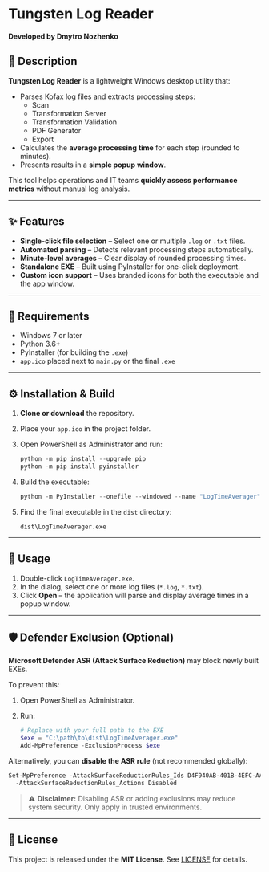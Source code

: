 # Tungsten Log Reader

**Developed by Dmytro Nozhenko**

## 📄 Description

**Tungsten Log Reader** is a lightweight Windows desktop utility that:

- Parses Kofax log files and extracts processing steps:
  - Scan
  - Transformation Server
  - Transformation Validation
  - PDF Generator
  - Export
- Calculates the **average processing time** for each step (rounded to minutes).
- Presents results in a **simple popup window**.

This tool helps operations and IT teams **quickly assess performance metrics** without manual log analysis.

---

## ✨ Features

- **Single-click file selection** – Select one or multiple `.log` or `.txt` files.
- **Automated parsing** – Detects relevant processing steps automatically.
- **Minute-level averages** – Clear display of rounded processing times.
- **Standalone EXE** – Built using PyInstaller for one-click deployment.
- **Custom icon support** – Uses branded icons for both the executable and the app window.

---

## 🧰 Requirements

- Windows 7 or later
- Python 3.6+
- PyInstaller (for building the `.exe`)
- `app.ico` placed next to `main.py` or the final `.exe`

---

## ⚙️ Installation & Build

1. **Clone or download** the repository.
2. Place your `app.ico` in the project folder.
3. Open PowerShell as Administrator and run:

   ```powershell
   python -m pip install --upgrade pip
   python -m pip install pyinstaller
   ```

4. Build the executable:

   ```powershell
   python -m PyInstaller --onefile --windowed --name "LogTimeAverager" --icon "app.ico" main.py
   ```

5. Find the final executable in the `dist` directory:
   ```
   dist\LogTimeAverager.exe
   ```

---

## 🚀 Usage

1. Double-click `LogTimeAverager.exe`.
2. In the dialog, select one or more log files (`*.log`, `*.txt`).
3. Click **Open** – the application will parse and display average times in a popup window.

---

## 🛡 Defender Exclusion (Optional)

**Microsoft Defender ASR (Attack Surface Reduction)** may block newly built EXEs.

To prevent this:

1. Open PowerShell as Administrator.
2. Run:

   ```powershell
   # Replace with your full path to the EXE
   $exe = "C:\path\to\dist\LogTimeAverager.exe"
   Add-MpPreference -ExclusionProcess $exe
   ```

Alternatively, you can **disable the ASR rule** (not recommended globally):

```powershell
Set-MpPreference -AttackSurfaceReductionRules_Ids D4F940AB-401B-4EFC-AADC-AD5F3C50688A `
  -AttackSurfaceReductionRules_Actions Disabled
```

> ⚠️ **Disclaimer:** Disabling ASR or adding exclusions may reduce system security. Only apply in trusted environments.

---

## 📜 License

This project is released under the **MIT License**. See [LICENSE](License) for details.
